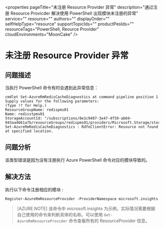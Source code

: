 <properties 
	pageTitle="未注册 Resource Provider 异常" 
	description="通过注册 Resource Provicder 解决使用 PowerShell 出现模块未注册的异常" 
	service=""
	resource=""
	authors=""
	displayOrder=""
	selfHelpType="resource"
    supportTopicIds=""
    productPesIds=""
    resourceTags="PowerShell, Reource Provider"​
    cloudEnvironments="MoonCake" 
/>
<tags 
	ms.service="na-aog"
	ms.date="" 
	wacn.date="1/12/2016"
/>
# 未注册 Resource Provider 异常
## **问题描述**

当执行 PowerShell 命令有时会遇到此异常信息：

	cmdlet Set-AzureRmRedisCacheDiagnostics at command pipeline position 1
	Supply values for the following parameters:
	(Type !? for Help.)
	ResourceGroupName: redispms01
	Name: redisstpms01
	StorageAccountId: "/subscriptions/8e1c9497-3e47-4f59-ab04-943aa4661a7b/resourceGroups/redispms01/providers/Microsoft.Storage/storageAccounts/redis01storagearm"
	Set-AzureRmRedisCacheDiagnostics : RdfeClientError: Resource not found at specified location.

## **问题分析**

该类型错误是因为没有注册执行 Azure PowerShell 命令对应的模块导致的。

## **解决方法**

执行以下命令注册相应的模块 : 

	Register-AzureRmResourceProvider -ProviderNamespace microsoft.insights

>[AZURE.NOTE] 该命令中 microsoft.insights 为示例，实际情况需要根据自己使用的命令来判断具体的名称。可以使用 `Get-AzureRmResourceProvider` 命令查看所有的 ResourceProvider 信息。
